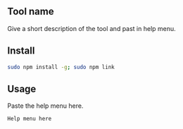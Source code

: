 ## Tool name

Give a short description of the tool and past in help menu.

## Install

```bash
sudo npm install -g; sudo npm link
```

## Usage

Paste the help menu here.

```
Help menu here

``` 